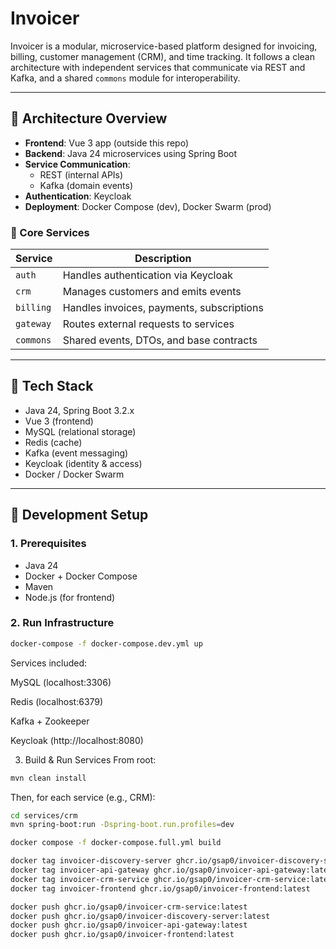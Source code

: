 # Invoicer


Invoicer is a modular, microservice-based platform designed for invoicing, billing, customer management (CRM), and time tracking. It follows a clean architecture with independent services that communicate via REST and Kafka, and a shared `commons` module for interoperability.

---

## 📐 Architecture Overview

- **Frontend**: Vue 3 app (outside this repo)
- **Backend**: Java 24 microservices using Spring Boot
- **Service Communication**:
    - REST (internal APIs)
    - Kafka (domain events)
- **Authentication**: Keycloak
- **Deployment**: Docker Compose (dev), Docker Swarm (prod)

### 🧱 Core Services

| Service         | Description                              |
|----------------|------------------------------------------|
| `auth`         | Handles authentication via Keycloak      |
| `crm`          | Manages customers and emits events       |
| `billing`      | Handles invoices, payments, subscriptions|
| `gateway`      | Routes external requests to services     |
| `commons`      | Shared events, DTOs, and base contracts  |

---

## 🧰 Tech Stack

- Java 24, Spring Boot 3.2.x
- Vue 3 (frontend)
- MySQL (relational storage)
- Redis (cache)
- Kafka (event messaging)
- Keycloak (identity & access)
- Docker / Docker Swarm

---

## 🚀 Development Setup

### 1. Prerequisites

- Java 24
- Docker + Docker Compose
- Maven
- Node.js (for frontend)

### 2. Run Infrastructure

```bash
docker-compose -f docker-compose.dev.yml up
```

Services included:

MySQL (localhost:3306)

Redis (localhost:6379)

Kafka + Zookeeper

Keycloak (http://localhost:8080)

3. Build & Run Services
From root:

```bash
mvn clean install
```

Then, for each service (e.g., CRM):
```bash
cd services/crm
mvn spring-boot:run -Dspring-boot.run.profiles=dev
```

```bash
docker compose -f docker-compose.full.yml build
```

```bash
docker tag invoicer-discovery-server ghcr.io/gsap0/invoicer-discovery-server:latest
docker tag invoicer-api-gateway ghcr.io/gsap0/invoicer-api-gateway:latest
docker tag invoicer-crm-service ghcr.io/gsap0/invoicer-crm-service:latest
docker tag invoicer-frontend ghcr.io/gsap0/invoicer-frontend:latest
```

```bash
docker push ghcr.io/gsap0/invoicer-crm-service:latest
docker push ghcr.io/gsap0/invoicer-discovery-server:latest
docker push ghcr.io/gsap0/invoicer-api-gateway:latest
docker push ghcr.io/gsap0/invoicer-frontend:latest
```